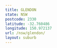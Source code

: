 ```yaml
---
title: GLENDON
state: NSW
postcode: 2330
latitude: -32.760486
longitude: 150.972137
url: /nsw/glendon/
layout: suburb
---
```

